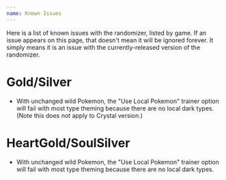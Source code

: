 ```yaml
---
name: Known Issues
---
```

Here is a list of known issues with the randomizer, listed by game. If an issue appears on this page, that doesn't mean it will be ignored forever. It simply means it is an issue with the currently-released version of the randomizer.  

# Gold/Silver

* With unchanged wild Pokemon, the "Use Local Pokemon" trainer option will fail with most type theming because there are no local dark types. (Note this does _not_ apply to Crystal version.)

# HeartGold/SoulSilver

* With unchanged wild Pokemon, the "Use Local Pokemon" trainer option will fail with most type theming because there are no local dark types. 